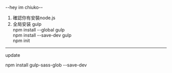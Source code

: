--hey im chiuko--

1. 確認你有安裝node.js  
2. 全局安装 gulp  
	npm install --global gulp  
	npm install --save-dev gulp  
	npm init  

----

update

npm install gulp-sass-glob --save-dev